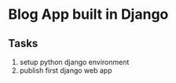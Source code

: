 # Blog App built in Django

## Tasks

1. setup python django environment
2. publish first django web app
